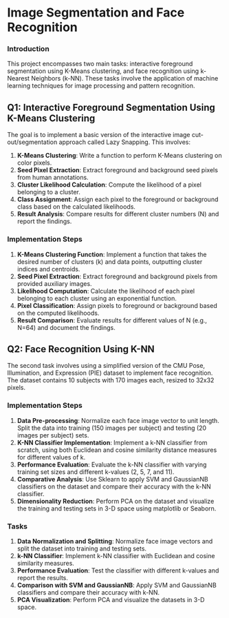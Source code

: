 # Image Segmentation and Face Recognition

### Introduction
This project encompasses two main tasks: interactive foreground segmentation using K-Means clustering, and face recognition using k-Nearest Neighbors (k-NN). These tasks involve the application of machine learning techniques for image processing and pattern recognition.

## Q1: Interactive Foreground Segmentation Using K-Means Clustering
The goal is to implement a basic version of the interactive image cut-out/segmentation approach called Lazy Snapping. This involves:
1. **K-Means Clustering**: Write a function to perform K-Means clustering on color pixels.
2. **Seed Pixel Extraction**: Extract foreground and background seed pixels from human annotations.
3. **Cluster Likelihood Calculation**: Compute the likelihood of a pixel belonging to a cluster.
4. **Class Assignment**: Assign each pixel to the foreground or background class based on the calculated likelihoods.
5. **Result Analysis**: Compare results for different cluster numbers (N) and report the findings.

### Implementation Steps
1. **K-Means Clustering Function**: Implement a function that takes the desired number of clusters (k) and data points, outputting cluster indices and centroids.
2. **Seed Pixel Extraction**: Extract foreground and background pixels from provided auxiliary images.
3. **Likelihood Computation**: Calculate the likelihood of each pixel belonging to each cluster using an exponential function.
4. **Pixel Classification**: Assign pixels to foreground or background based on the computed likelihoods.
5. **Result Comparison**: Evaluate results for different values of N (e.g., N=64) and document the findings.

## Q2: Face Recognition Using K-NN
The second task involves using a simplified version of the CMU Pose, Illumination, and Expression (PIE) dataset to implement face recognition. The dataset contains 10 subjects with 170 images each, resized to 32x32 pixels.

### Implementation Steps
1. **Data Pre-processing**: Normalize each face image vector to unit length. Split the data into training (150 images per subject) and testing (20 images per subject) sets.
2. **K-NN Classifier Implementation**: Implement a k-NN classifier from scratch, using both Euclidean and cosine similarity distance measures for different values of k.
3. **Performance Evaluation**: Evaluate the k-NN classifier with varying training set sizes and different k-values (2, 5, 7, and 11).
4. **Comparative Analysis**: Use Sklearn to apply SVM and GaussianNB classifiers on the dataset and compare their accuracy with the k-NN classifier.
5. **Dimensionality Reduction**: Perform PCA on the dataset and visualize the training and testing sets in 3-D space using matplotlib or Seaborn.

### Tasks
1. **Data Normalization and Splitting**: Normalize face image vectors and split the dataset into training and testing sets.
2. **k-NN Classifier**: Implement k-NN classifier with Euclidean and cosine similarity measures.
3. **Performance Evaluation**: Test the classifier with different k-values and report the results.
4. **Comparison with SVM and GaussianNB**: Apply SVM and GaussianNB classifiers and compare their accuracy with k-NN.
5. **PCA Visualization**: Perform PCA and visualize the datasets in 3-D space.
